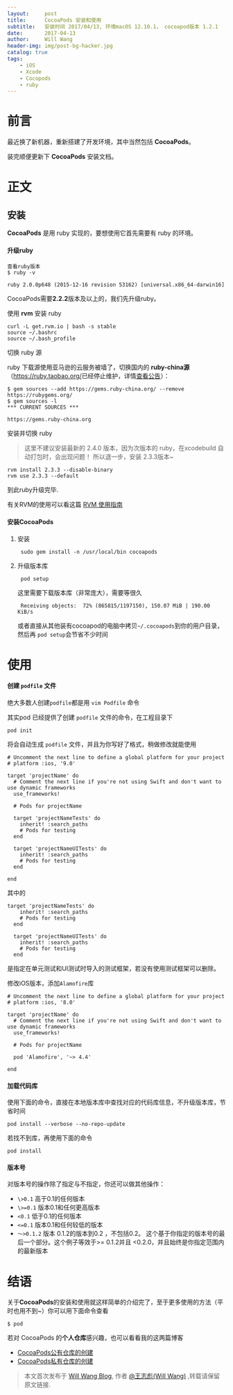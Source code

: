 ```yaml
---
layout:     post
title:      CocoaPods 安装和使用
subtitle:   安装时间 2017/04/13, 环境macOS 12.10.1， cocoapod版本 1.2.1
date:       2017-04-13
author:     Will Wang
header-img: img/post-bg-hacker.jpg
catalog: true
tags:
    - iOS
    - Xcode
    - Cocopods
    - ruby
---
```


# 前言

最近换了新机器，重新搭建了开发环境，其中当然包括 **CocoaPods**。

装完顺便更新下 **CocoaPods** 安装文档。


# 正文


## 安装

**CocoaPods** 是用 ruby 实现的，要想使用它首先需要有 ruby 的环境。

#### 升级ruby

	查看ruby版本 
	$ ruby -v
	
	ruby 2.0.0p648 (2015-12-16 revision 53162) [universal.x86_64-darwin16]

CocoaPods需要**2.2.2**版本及以上的，我们先升级ruby。

使用 **rvm** 安装 ruby
	
	curl -L get.rvm.io | bash -s stable 
	source ~/.bashrc
	source ~/.bash_profile

切换 ruby 源

ruby 下载源使用亚马逊的云服务被墙了，切换国内的 **ruby-china源** （<https://ruby.taobao.org/>已经停止维护，详情[查看公告](https://ruby.taobao.org/)）：

	$ gem sources --add https://gems.ruby-china.org/ --remove https://rubygems.org/
	$ gem sources -l
	*** CURRENT SOURCES ***
	
	https://gems.ruby-china.org
	
安装并切换 ruby

> 这里不建议安装最新的 2.4.0 版本，因为次版本的 ruby，在xcodebuild 自动打包时，会出现问题！ 所以退一步，安装 2.3.3版本~

	rvm install 2.3.3 --disable-binary
	rvm use 2.3.3 --default
	
到此ruby升级完毕.

有关RVM的使用可以看这篇 [RVM 使用指南](https://flyingwzb.github.io/2017/04/28/RVM-使用指南/)

#### 安装CocoaPods

1. 安装
	
		sudo gem install -n /usr/local/bin cocoapods
2. 升级版本库

		pod setup
		
	这里需要下载版本库（非常庞大），需要等很久
	
		Receiving objects:  72% (865815/1197150), 150.07 MiB | 190.00 KiB/s
	
	或者直接从其他装有cocoapod的电脑中拷贝`~/.cocoapods`到你的用户目录，然后再 `pod setup`会节省不少时间
	
# 使用

#### 创建 `podfile` 文件

绝大多数人创建`podfile`都是用 `vim Podfile` 命令

其实pod 已经提供了创建 `podfile` 文件的命令，在工程目录下

	pod init
	
将会自动生成 `podfile` 文件，并且为你写好了格式，稍做修改就能使用

```
# Uncomment the next line to define a global platform for your project
# platform :ios, '9.0'

target 'projectName' do
  # Comment the next line if you're not using Swift and don't want to use dynamic frameworks
  use_frameworks!

  # Pods for projectName

  target 'projectNameTests' do
    inherit! :search_paths
    # Pods for testing
  end

  target 'projectNameUITests' do
    inherit! :search_paths
    # Pods for testing
  end

end
```

其中的

```
target 'projectNameTests' do
    inherit! :search_paths
    # Pods for testing
  end

  target 'projectNameUITests' do
    inherit! :search_paths
    # Pods for testing
  end
```

是指定在单元测试和UI测试时导入的测试框架，若没有使用测试框架可以删除。

修改iOS版本，添加`Alamofire`库

```
# Uncomment the next line to define a global platform for your project
# platform :ios, '8.0'

target 'projectName' do
  # Comment the next line if you're not using Swift and don't want to use dynamic frameworks
  use_frameworks!

  # Pods for projectName
  
  pod 'Alamofire', '~> 4.4'

end
```

#### 加载代码库

使用下面的命令，直接在本地版本库中查找对应的代码库信息，不升级版本库，节省时间

	pod install --verbose --no-repo-update

若找不到库，再使用下面的命令

	pod install

#### 版本号

对版本号的操作除了指定与不指定，你还可以做其他操作：

-  `\>0.1`  高于0.1的任何版本
- `\>=0.1`  版本0.1和任何更高版本
- `<0.1`  低于0.1的任何版本
- `<=0.1`  版本0.1和任何较低的版本
- `〜>0.1.2`  版本 0.1.2的版本到0.2 ，不包括0.2。
这个基于你指定的版本号的最后一个部分。这个例子等效于>= 0.1.2并且 <0.2.0，并且始终是你指定范围内的最新版本

# 结语

关于**CocoaPods**的安装和使用就这样简单的介绍完了，至于更多使用的方法（平时也用不到~）你可以用下面命令查看
	
	$ pod
	
若对 CocoaPods 的**个人仓库**感兴趣，也可以看看我的这两篇博客

- [CocoaPods公有仓库的创建](https://flyingwzb.github.io/2017/03/08/CocoaPods%E5%85%AC%E6%9C%89%E4%BB%93%E5%BA%93%E7%9A%84%E5%88%9B%E5%BB%BA/)
- [CocoaPods私有仓库的创建](https://flyingwzb.github.io/2017/03/10/CocoaPods%E7%A7%81%E6%9C%89%E4%BB%93%E5%BA%93%E7%9A%84%E5%88%9B%E5%BB%BA/)
 
 > 本文首次发布于 [Will Wang Blog](https://flyingwzb.github.io), 作者 [@王志彪(Will Wang)](https://github.com/flyingwzb) ,转载请保留原文链接.
